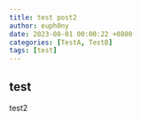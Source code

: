 ```yaml
---
title: test post2
author: euph0ny
date: 2023-08-01 00:00:22 +0800
categories: [TestA, TestB]
tags: [test]
---
```


## test
test2
